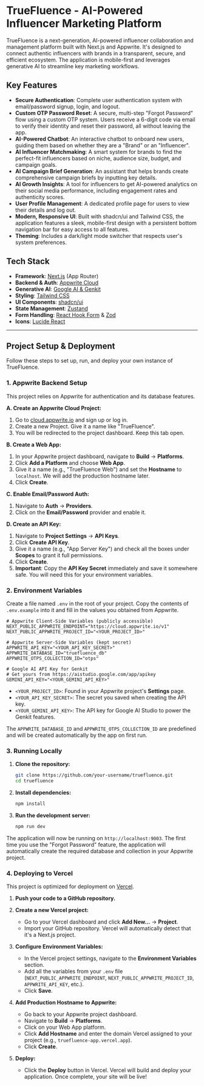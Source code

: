 # TrueFluence - AI-Powered Influencer Marketing Platform

TrueFluence is a next-generation, AI-powered influencer collaboration and management platform built with Next.js and Appwrite. It's designed to connect authentic influencers with brands in a transparent, secure, and efficient ecosystem. The application is mobile-first and leverages generative AI to streamline key marketing workflows.

## Key Features

- **Secure Authentication**: Complete user authentication system with email/password signup, login, and logout.
- **Custom OTP Password Reset**: A secure, multi-step "Forgot Password" flow using a custom OTP system. Users receive a 6-digit code via email to verify their identity and reset their password, all without leaving the app.
- **AI-Powered Chatbot**: An interactive chatbot to onboard new users, guiding them based on whether they are a "Brand" or an "Influencer".
- **AI Influencer Matchmaking**: A smart system for brands to find the perfect-fit influencers based on niche, audience size, budget, and campaign goals.
- **AI Campaign Brief Generation**: An assistant that helps brands create comprehensive campaign briefs by inputting key details.
- **AI Growth Insights**: A tool for influencers to get AI-powered analytics on their social media performance, including engagement rates and authenticity scores.
- **User Profile Management**: A dedicated profile page for users to view their details and log out.
- **Modern, Responsive UI**: Built with shadcn/ui and Tailwind CSS, the application features a sleek, mobile-first design with a persistent bottom navigation bar for easy access to all features.
- **Theming**: Includes a dark/light mode switcher that respects user's system preferences.

## Tech Stack

- **Framework**: [Next.js](https://nextjs.org/) (App Router)
- **Backend & Auth**: [Appwrite Cloud](https://appwrite.io/)
- **Generative AI**: [Google AI & Genkit](https://firebase.google.com/docs/genkit)
- **Styling**: [Tailwind CSS](https://tailwindcss.com/)
- **UI Components**: [shadcn/ui](https://ui.shadcn.com/)
- **State Management**: [Zustand](https://zustand-demo.pmnd.rs/)
- **Form Handling**: [React Hook Form](https://react-hook-form.com/) & [Zod](https://zod.dev/)
- **Icons**: [Lucide React](https://lucide.dev/)

---

## Project Setup & Deployment

Follow these steps to set up, run, and deploy your own instance of TrueFluence.

### 1. Appwrite Backend Setup

This project relies on Appwrite for authentication and its database features.

**A. Create an Appwrite Cloud Project:**

1.  Go to [cloud.appwrite.io](https://cloud.appwrite.io/) and sign up or log in.
2.  Create a new Project. Give it a name like "TrueFluence".
3.  You will be redirected to the project dashboard. Keep this tab open.

**B. Create a Web App:**

1.  In your Appwrite project dashboard, navigate to **Build** -> **Platforms**.
2.  Click **Add a Platform** and choose **Web App**.
3.  Give it a name (e.g., "TrueFluence Web") and set the **Hostname** to `localhost`. We will add the production hostname later.
4.  Click **Create**.

**C. Enable Email/Password Auth:**

1.  Navigate to **Auth** -> **Providers**.
2.  Click on the **Email/Password** provider and enable it.

**D. Create an API Key:**

1.  Navigate to **Project Settings** -> **API Keys**.
2.  Click **Create API Key**.
3.  Give it a name (e.g., "App Server Key") and check all the boxes under **Scopes** to grant it full permissions.
4.  Click **Create**.
5.  **Important**: Copy the **API Key Secret** immediately and save it somewhere safe. You will need this for your environment variables.

### 2. Environment Variables

Create a file named `.env` in the root of your project. Copy the contents of `.env.example` into it and fill in the values you obtained from Appwrite.

```env
# Appwrite Client-Side Variables (publicly accessible)
NEXT_PUBLIC_APPWRITE_ENDPOINT="https://cloud.appwrite.io/v1"
NEXT_PUBLIC_APPWRITE_PROJECT_ID="<YOUR_PROJECT_ID>"

# Appwrite Server-Side Variables (kept secret)
APPWRITE_API_KEY="<YOUR_API_KEY_SECRET>"
APPWRITE_DATABASE_ID="truefluence_db"
APPWRITE_OTPS_COLLECTION_ID="otps"

# Google AI API Key for Genkit
# Get yours from https://aistudio.google.com/app/apikey
GEMINI_API_KEY="<YOUR_GEMINI_API_KEY>"
```

-   `<YOUR_PROJECT_ID>`: Found in your Appwrite project's **Settings** page.
-   `<YOUR_API_KEY_SECRET>`: The secret you saved when creating the API key.
-   `<YOUR_GEMINI_API_KEY>`: The API key for Google AI Studio to power the Genkit features.

The `APPWRITE_DATABASE_ID` and `APPWRITE_OTPS_COLLECTION_ID` are predefined and will be created automatically by the app on first run.

### 3. Running Locally

1.  **Clone the repository:**
    ```bash
    git clone https://github.com/your-username/truefluence.git
    cd truefluence
    ```

2.  **Install dependencies:**
    ```bash
    npm install
    ```

3.  **Run the development server:**
    ```bash
    npm run dev
    ```

The application will now be running on `http://localhost:9003`. The first time you use the "Forgot Password" feature, the application will automatically create the required database and collection in your Appwrite project.

### 4. Deploying to Vercel

This project is optimized for deployment on [Vercel](https://vercel.com).

1.  **Push your code to a GitHub repository.**

2.  **Create a new Vercel project:**
    -   Go to your Vercel dashboard and click **Add New...** -> **Project**.
    -   Import your GitHub repository. Vercel will automatically detect that it's a Next.js project.

3.  **Configure Environment Variables:**
    -   In the Vercel project settings, navigate to the **Environment Variables** section.
    -   Add all the variables from your `.env` file (`NEXT_PUBLIC_APPWRITE_ENDPOINT`, `NEXT_PUBLIC_APPWRITE_PROJECT_ID`, `APPWRITE_API_KEY`, etc.).
    -   Click **Save**.

4.  **Add Production Hostname to Appwrite:**
    -   Go back to your Appwrite project dashboard.
    -   Navigate to **Build** -> **Platforms**.
    -   Click on your Web App platform.
    -   Click **Add Hostname** and enter the domain Vercel assigned to your project (e.g., `truefluence-app.vercel.app`).
    -   Click **Create**.

5.  **Deploy:**
    -   Click the **Deploy** button in Vercel. Vercel will build and deploy your application. Once complete, your site will be live!


